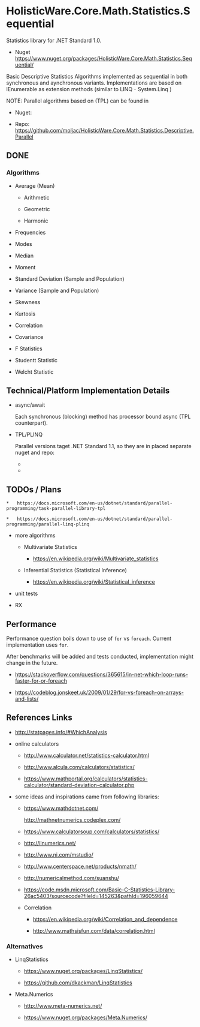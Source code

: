 # HolisticWare.Core.Math.Statistics.Sequential

Statistics library for .NET Standard 1.0. 

*   Nuget https://www.nuget.org/packages/HolisticWare.Core.Math.Statistics.Sequential/

Basic Descriptive Statistics Algorithms implemented as sequential in both synchronous and
aynchronous variants. Implementations are based on IEnumerable<T> as extension methods
(similar to LINQ - System.Linq )

NOTE: Parallel algorithms based on (TPL) can be found in 

*   Nuget: 

*   Repo:  https://github.com/moljac/HolisticWare.Core.Math.Statistics.Descriptive.Parallel


## DONE

### Algorithms

*   Average (Mean) 

    *   Arithmetic 

    *   Geometric

    *   Harmonic

*   Frequencies

*   Modes

*   Median

*   Moment

*   Standard Deviation (Sample and Population)

*   Variance (Sample and Population)

*   Skewness

*   Kurtosis

*   Correlation 

*   Covariance

*   F Statistics

*   Studentt Statistic

*   Welcht Statistic

## Technical/Platform Implementation Details

*   async/await

    Each synchronous (blocking) method has processor bound async (TPL counterpart).

*   TPL/PLINQ

    Parallel versions taget .NET Standard 1.1, so they are in placed separate nuget and repo:

    *   

    *   

## TODOs / Plans


    *   https://docs.microsoft.com/en-us/dotnet/standard/parallel-programming/task-parallel-library-tpl

    *   https://docs.microsoft.com/en-us/dotnet/standard/parallel-programming/parallel-linq-plinq

*   more algorithms

    *   Multivariate Statistics

        *   https://en.wikipedia.org/wiki/Multivariate_statistics

    *   Inferential Statistics (Statistical Inference)

        *   https://en.wikipedia.org/wiki/Statistical_inference

*   unit tests

*   RX 

## Performance 

Performance question boils down to use of `for` vs `foreach`. Current implementation uses `for`.

After benchmarks will be added and tests conducted, implementation might change in the future.


*   https://stackoverflow.com/questions/365615/in-net-which-loop-runs-faster-for-or-foreach

*   https://codeblog.jonskeet.uk/2009/01/29/for-vs-foreach-on-arrays-and-lists/

## References Links

*   http://statpages.info/#WhichAnalysis

*   online calculators

    *   http://www.calculator.net/statistics-calculator.html

    *   http://www.alcula.com/calculators/statistics/

    *   https://www.mathportal.org/calculators/statistics-calculator/standard-deviation-calculator.php

*   some ideas and inspirations came from following libraries:

    *   https://www.mathdotnet.com/

        http://mathnetnumerics.codeplex.com/
        
    *   https://www.calculatorsoup.com/calculators/statistics/
    
    *   http://ilnumerics.net/

    *   http://www.ni.com/mstudio/

    *   http://www.centerspace.net/products/nmath/

    *   http://numericalmethod.com/suanshu/

    *   https://code.msdn.microsoft.com/Basic-C-Statistics-Library-26ac5403/sourcecode?fileId=145263&pathId=196059644    

    *   Correlation

        *   https://en.wikipedia.org/wiki/Correlation_and_dependence

        *   http://www.mathsisfun.com/data/correlation.html


### Alternatives

*   LinqStatistics
    
    *   https://www.nuget.org/packages/LinqStatistics/

    *   https://github.com/dkackman/LinqStatistics

*   Meta.Numerics

    *   http://www.meta-numerics.net/
    
    *   https://www.nuget.org/packages/Meta.Numerics/


